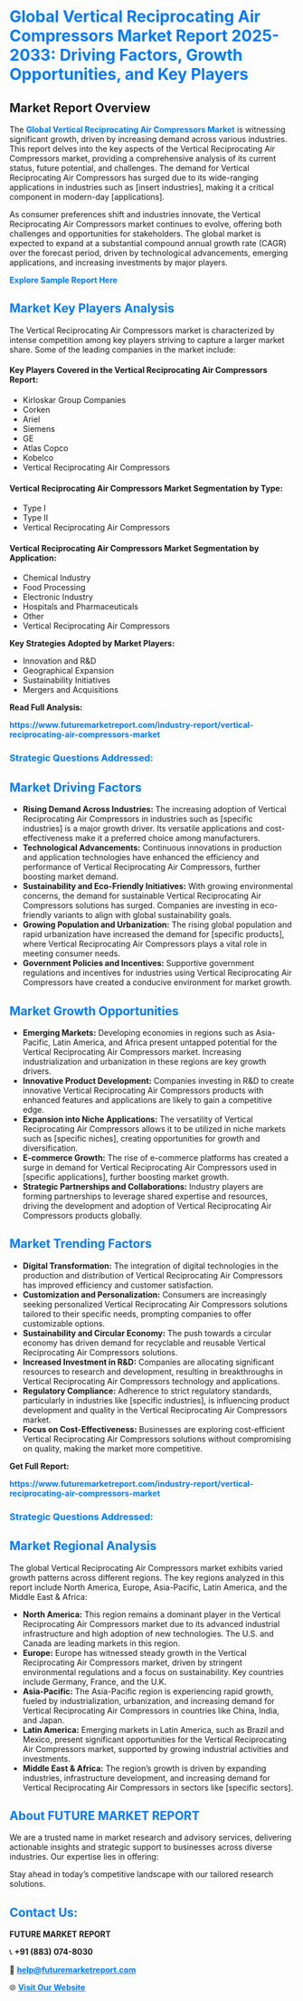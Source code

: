 <h1 style="color: #007BFF;">Global Vertical Reciprocating Air Compressors Market Report 2025-2033: Driving Factors, Growth Opportunities, and Key Players</h1>

<section id="overview">
<h2>Market Report Overview</h2>
<p>The <a href="https://www.futuremarketreport.com/industry-report/vertical-reciprocating-air-compressors-market" style="color: #007BFF; text-decoration: none;"><strong>Global Vertical Reciprocating Air Compressors Market</strong></a> is witnessing significant growth, driven by increasing demand across various industries. This report delves into the key aspects of the Vertical Reciprocating Air Compressors market, providing a comprehensive analysis of its current status, future potential, and challenges. The demand for Vertical Reciprocating Air Compressors has surged due to its wide-ranging applications in industries such as [insert industries], making it a critical component in modern-day [applications].</p>
<p>As consumer preferences shift and industries innovate, the Vertical Reciprocating Air Compressors market continues to evolve, offering both challenges and opportunities for stakeholders. The global market is expected to expand at a substantial compound annual growth rate (CAGR) over the forecast period, driven by technological advancements, emerging applications, and increasing investments by major players.</p>
</section>

<section id="overview">
<p><a href="https://www.futuremarketreport.com/request-sample/reportId=96862" style="color: #007BFF; text-decoration: none;"><strong>Explore Sample Report Here</strong></a></p>
</section>

<section id="key-players">
<h2 style="color: #007BFF;">Market Key Players Analysis</h2>
<p>The Vertical Reciprocating Air Compressors market is characterized by intense competition among key players striving to capture a larger market share. Some of the leading companies in the market include:</p>
<h4>Key Players Covered in the Vertical Reciprocating Air Compressors Report:</h4>
<ul><li>Kirloskar Group Companies</li><li>Corken</li><li>Ariel</li><li>Siemens</li><li>GE</li><li>Atlas Copco</li><li>Kobelco</li><li>Vertical Reciprocating Air Compressors</li></ul>
<h4>Vertical Reciprocating Air Compressors Market Segmentation by Type:</h4>
<ul><li>Type I</li><li>Type II</li><li>Vertical Reciprocating Air Compressors</li></ul>

<h4>Vertical Reciprocating Air Compressors Market Segmentation by Application:</h4>
<ul><li>Chemical Industry</li><li>Food Processing</li><li>Electronic Industry</li><li>Hospitals and Pharmaceuticals</li><li>Other</li><li>Vertical Reciprocating Air Compressors</li></ul>
<p><strong>Key Strategies Adopted by Market Players:</strong></p>
<ul>
<li>Innovation and R&D</li>
<li>Geographical Expansion</li>
<li>Sustainability Initiatives</li>
<li>Mergers and Acquisitions</li>
</ul>
</section>

<section>
<p><strong>Read Full Analysis: </strong></p><a href="https://www.futuremarketreport.com/industry-report/vertical-reciprocating-air-compressors-market" style="color: #007BFF; text-decoration: none;"><strong>https://www.futuremarketreport.com/industry-report/vertical-reciprocating-air-compressors-market</strong></a>
<h3 style="color: #007BFF;">Strategic Questions Addressed:</h3>
</section>

<section id="driving-factors">
<h2 style="color: #007BFF;">Market Driving Factors</h2>
<ul>
<li><strong>Rising Demand Across Industries:</strong> The increasing adoption of Vertical Reciprocating Air Compressors in industries such as [specific industries] is a major growth driver. Its versatile applications and cost-effectiveness make it a preferred choice among manufacturers.</li>
<li><strong>Technological Advancements:</strong> Continuous innovations in production and application technologies have enhanced the efficiency and performance of Vertical Reciprocating Air Compressors, further boosting market demand.</li>
<li><strong>Sustainability and Eco-Friendly Initiatives:</strong> With growing environmental concerns, the demand for sustainable Vertical Reciprocating Air Compressors solutions has surged. Companies are investing in eco-friendly variants to align with global sustainability goals.</li>
<li><strong>Growing Population and Urbanization:</strong> The rising global population and rapid urbanization have increased the demand for [specific products], where Vertical Reciprocating Air Compressors plays a vital role in meeting consumer needs.</li>
<li><strong>Government Policies and Incentives:</strong> Supportive government regulations and incentives for industries using Vertical Reciprocating Air Compressors have created a conducive environment for market growth.</li>
</ul>
</section>

<section id="growth-opportunities">
<h2 style="color: #007BFF;">Market Growth Opportunities</h2>
<ul>
<li><strong>Emerging Markets:</strong> Developing economies in regions such as Asia-Pacific, Latin America, and Africa present untapped potential for the Vertical Reciprocating Air Compressors market. Increasing industrialization and urbanization in these regions are key growth drivers.</li>
<li><strong>Innovative Product Development:</strong> Companies investing in R&D to create innovative Vertical Reciprocating Air Compressors products with enhanced features and applications are likely to gain a competitive edge.</li>
<li><strong>Expansion into Niche Applications:</strong> The versatility of Vertical Reciprocating Air Compressors allows it to be utilized in niche markets such as [specific niches], creating opportunities for growth and diversification.</li>
<li><strong>E-commerce Growth:</strong> The rise of e-commerce platforms has created a surge in demand for Vertical Reciprocating Air Compressors used in [specific applications], further boosting market growth.</li>
<li><strong>Strategic Partnerships and Collaborations:</strong> Industry players are forming partnerships to leverage shared expertise and resources, driving the development and adoption of Vertical Reciprocating Air Compressors products globally.</li>
</ul>
</section>

<section id="trending-factors">
<h2 style="color: #007BFF;">Market Trending Factors</h2>
<ul>
<li><strong>Digital Transformation:</strong> The integration of digital technologies in the production and distribution of Vertical Reciprocating Air Compressors has improved efficiency and customer satisfaction.</li>
<li><strong>Customization and Personalization:</strong> Consumers are increasingly seeking personalized Vertical Reciprocating Air Compressors solutions tailored to their specific needs, prompting companies to offer customizable options.</li>
<li><strong>Sustainability and Circular Economy:</strong> The push towards a circular economy has driven demand for recyclable and reusable Vertical Reciprocating Air Compressors solutions.</li>
<li><strong>Increased Investment in R&D:</strong> Companies are allocating significant resources to research and development, resulting in breakthroughs in Vertical Reciprocating Air Compressors technology and applications.</li>
<li><strong>Regulatory Compliance:</strong> Adherence to strict regulatory standards, particularly in industries like [specific industries], is influencing product development and quality in the Vertical Reciprocating Air Compressors market.</li>
<li><strong>Focus on Cost-Effectiveness:</strong> Businesses are exploring cost-efficient Vertical Reciprocating Air Compressors solutions without compromising on quality, making the market more competitive.</li>
</ul>
</section>

<section>
<p><strong>Get Full Report: </strong></p><a href="https://www.futuremarketreport.com/industry-report/vertical-reciprocating-air-compressors-market" style="color: #007BFF; text-decoration: none;"><strong>https://www.futuremarketreport.com/industry-report/vertical-reciprocating-air-compressors-market</strong></a>
<h3 style="color: #007BFF;">Strategic Questions Addressed:</h3>
</section>


<section id="regional-analysis">
<h2 style="color: #007BFF;">Market Regional Analysis</h2>
<p>The global Vertical Reciprocating Air Compressors market exhibits varied growth patterns across different regions. The key regions analyzed in this report include North America, Europe, Asia-Pacific, Latin America, and the Middle East & Africa:</p>
<ul>
<li><strong>North America:</strong> This region remains a dominant player in the Vertical Reciprocating Air Compressors market due to its advanced industrial infrastructure and high adoption of new technologies. The U.S. and Canada are leading markets in this region.</li>
<li><strong>Europe:</strong> Europe has witnessed steady growth in the Vertical Reciprocating Air Compressors market, driven by stringent environmental regulations and a focus on sustainability. Key countries include Germany, France, and the U.K.</li>
<li><strong>Asia-Pacific:</strong> The Asia-Pacific region is experiencing rapid growth, fueled by industrialization, urbanization, and increasing demand for Vertical Reciprocating Air Compressors in countries like China, India, and Japan.</li>
<li><strong>Latin America:</strong> Emerging markets in Latin America, such as Brazil and Mexico, present significant opportunities for the Vertical Reciprocating Air Compressors market, supported by growing industrial activities and investments.</li>
<li><strong>Middle East & Africa:</strong> The region’s growth is driven by expanding industries, infrastructure development, and increasing demand for Vertical Reciprocating Air Compressors in sectors like [specific sectors].</li>
</ul>
</section>

<footer>
<h2 style="color: #007BFF;">About FUTURE MARKET REPORT</h2>
<p>We are a trusted name in market research and advisory services, delivering actionable insights and strategic support to businesses across diverse industries. Our expertise lies in offering:</p>

<p>Stay ahead in today’s competitive landscape with our tailored research solutions.</p>

<h2 style="color: #007BFF;">Contact Us:</h2>
<p><strong>FUTURE MARKET REPORT</strong></p>
<p>📞 <strong>+91 (883) 074-8030</strong></p>
<p>📧 <strong><a href="mailto:help@futuremarketreport.com" style="color: #007BFF;">help@futuremarketreport.com</a></strong></p>
<p>🌐 <strong><a href="https://www.futuremarketreport.com/" style="color: #007BFF;">Visit Our Website</a></strong></p>
</footer>
